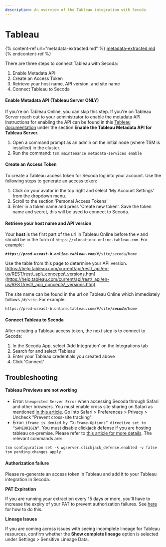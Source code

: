 ```yaml
---
description: An overview of the Tableau integration with Secoda
---
```


# Tableau

{% content-ref url="metadata-extracted.md" %}
[metadata-extracted.md](metadata-extracted.md)
{% endcontent-ref %}

There are three steps to connect Tableau with Secoda:

1. Enable Metadata API
2. Create an Access Token
3. Retrieve your host name, API version, and site name
4. Connect Tableau to Secoda

#### Enable Metadata API (Tableau Server ONLY) <a href="#h_741406548f" id="h_741406548f"></a>

If you're on Tableau Online, you can skip this step. If you're on Tableau Server reach out to your administrator to enable the metadata API. Instructions for enabling the API can be found in this [Tableau documentation](https://help.tableau.com/current/api/metadata\_api/en-us/docs/meta\_api\_start.html) under the section **Enable the Tableau Metadata API for Tableau Server.**

1. Open a command prompt as an admin on the initial node (where TSM is installed) in the cluster.
2. Run the command: `tsm maintenance metadata-services enable`

#### **Create an Access Token** <a href="#h_741406548f" id="h_741406548f"></a>

To create a Tableau access token for Secoda log into your account. Use the following steps to generate an access token:

1. Click on your avatar in the top right and select 'My Account Settings' from the dropdown menu.
2. Scroll to the section 'Personal Access Tokens'
3. Enter in a token name and press 'Create new token'. Save the token name and secret, this will be used to connect to Secoda.

#### **Retrieve your host name and API version** <a href="#h_3cbb90f2a5" id="h_3cbb90f2a5"></a>

Your **host** is the first part of the url in Tableau Online before the `#` and should be in the form of `https://<location>.online.tableau.com`. For example:

_**`https://prod-useast-b.online.tableau.com`**_`/#/site/secoda/home`

Use the table from this page to determine your API version. [https://help.tableau.com/current/api/rest\_api/en-us/REST/rest\_api\_concepts\_versions.htm](https://help.tableau.com/current/api/rest\_api/en-us/REST/rest\_api\_concepts\_versions.htm)

The site name can be found in the url on Tableau Online which immediately follows `/#/site`. For example:

`https://prod-useast-b.online.tableau.com/#/site/`_**`secoda`**_`/home`

#### **Connect Tableau to Secoda** <a href="#h_ee8fd0e047" id="h_ee8fd0e047"></a>

After creating a Tableau access token, the next step is to connect to Secoda:

1. In the Secoda App, select ‘Add Integration’ on the Integrations tab
2. Search for and select ‘Tableau’
3. Enter your Tableau credentials you created above
4. Click 'Connect'

## Troubleshooting

#### Tableau Previews are not working

* Error: `Unexpected Server Error` when accessing Secoda through Safari and other browsers. You must enable cross site sharing on Safari as mentioned [in this article](https://community.tableau.com/s/question/0D58b00009i8HajCAE/why-tableau-embedded-dashboard-on-website-will-not-work-on-safari-and-other-browsers-like-brave). Go into Safari > Preferences > Privacy > Uncheck "Prevent cross-site tracking".
* Error: `iframe is denied by “X-Frame-Options“ directive set to “SAMEORIGIN“`. You must disable clickjack defense if you are hosting tableau on-premise. Please refer to [this article for more details](https://help.tableau.com/current/server/en-us/clickjack\_protection.htm). The relevant commands are:

```
tsm configuration set -k wgserver.clickjack_defense.enabled -v false
tsm pending-changes apply
```

#### Authorization failure

Please re-generate an access token in Tableau and add it to your Tableau integration in Secoda.

**PAT Expiration**

If you are running your extraction every 15 days or more, you'll have to increase the expiry of your PAT to prevent authorization failures. See [here](https://help.tableau.com/current/server/en-us/security\_personal\_access\_tokens.htm#change-personal-access-tokens-expiry) for how to do this.&#x20;

**Lineage Issues**

If you are coming across issues with seeing incomplete lineage for Tableau resources, confirm whether the **Show complete lineage** option is selected under Settings > Sensitive Lineage Data.&#x20;

